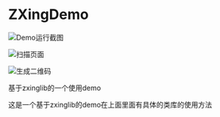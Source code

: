 # ZXingDemo

![Demo运行截图]( ZXingDemo/app/src/main/res/mipmap-xxxhdpi/a.png )



![扫描页面]( ZXingDemo/app/src/main/res/mipmap-xxxhdpi/b.jpg )



![生成二维码]( ZXingDemo/app/src/main/res/mipmap-xxxhdpi/c.png )



基于zxinglib的一个使用demo



这是一个基于zxinglib的demo在上面里面有具体的类库的使用方法
